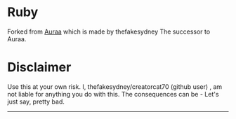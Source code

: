 # Ruby
Forked from [Auraa](https://github.com/creatorcat70/auraa2) which is made by thefakesydney
The successor to Auraa.

# Disclaimer
Use this at your own risk. I, thefakesydney/creatorcat70 (github user) , am not liable for anything you do with this. 
The consequences can be - Let's just say, pretty bad.

---


